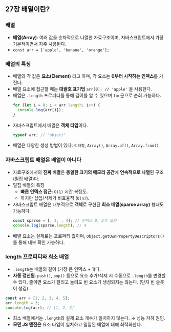 ## 27장 배열이란?

### 배열

- **배열(Array)**: 여러 값을 순차적으로 나열한 자료구조이며, 자바스크립트에서 가장 기본적이면서 자주 사용된다.
- `const arr = ['apple', 'banana', 'orange'];`

### 배열의 특징

- 배열의 각 값은 **요소(Element)** 라고 하며, 각 요소는 **0부터 시작하는 인덱스**를 가진다.
- 배열 요소에 접근할 때는 **대괄호 표기법** `arr[0]; // 'apple'` 을 사용한다.
- 배열은 `.length` 프로퍼티를 통해 길이를 알 수 있으며 `for`문으로 순회 가능하다.
  ```jsx
  for (let i = 0; i < arr.length; i++) {
    console.log(arr[i]);
  }
  ```
- 자바스크립트에서 배열은 **객체 타입**이다.
  ```jsx
  typeof arr; // "object"
  ```
- 배열은 다양한 생성 방법이 있다: `리터럴`, `Array()`, `Array.of()`, `Array.from()`

### 자바스크립트 배열은 배열이 아니다

- 자료구조에서의 **진짜 배열**은 **동일한 크기의 메모리 공간**에 **연속적으로 나열**된 구조 (밀집 배열)다.
- 밀집 배열의 특징
  - **빠른 인덱스 접근**: `O(1)` 시간 복잡도.
  - 하지만 삽입/삭제가 비효율적 (`O(n)`).
- 자바스크립트 배열은 내부적으로 **객체**로 구현된 **희소 배열(sparse array)** 형태도 가능하다.
  ```jsx
  const sparse = [, 2, , 4]; // 인덱스 0, 2가 없음
  console.log(sparse.length); // 4
  ```
- 배열 요소는 실제로는 프로퍼티 값이며, `Object.getOwnPropertyDescriptors()`를 통해 내부 확인 가능하다.

### length 프로퍼티와 희소 배열

- `.length`는 배열의 길이 (가장 큰 인덱스 + 1)다.
- **자동 갱신됨**: `push()`, `pop()` 등으로 요소 추가/삭제 시 수동으로 `.length`를 변경할 수 있다. 줄이면 요소가 잘리고 늘려도 빈 요소가 생성되지는 않는다. (단지 빈 슬롯이 생김).

```jsx
const arr = [1, 2, 3, 4, 5];
arr.length = 3;
console.log(arr); // [1, 2, 3]
```

- 희소 배열에서는 `.length`와 실제 요소 개수가 일치하지 않는다. → 성능 저하 원인.
- **모던 JS 엔진은** 요소 타입이 일치하고 밀집된 배열에 대해 최적화한다.
